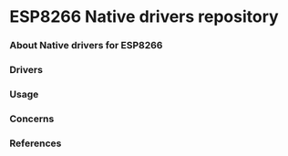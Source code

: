 # ESP8266 Native drivers repository


### About Native drivers for ESP8266



### Drivers

### Usage

### Concerns

### References

